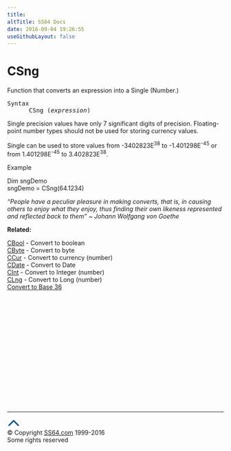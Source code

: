 ```yaml
---
title:
altTitle: SS64 Docs
date: 2016-09-04 19:26:55
useGithubLayout: false
---
```

<!-- #BeginLibraryItem "/Library/head_vb.lbi" --><!-- #EndLibraryItem --><h1>CSng</h1> 
<p> Function that converts an expression into a Single (Number.) </p>
<pre>Syntax
      CSng (<i>expression</i>)</pre>
<p>Single precision values have only 7 significant digits of precision. Floating-point number types should not be used for storing currency values.</p>
<p>Single can be used to store values from -3402823E<sup>38</sup> to -1.401298E<sup>-45</sup> or from 1.401298E<sup>-45</sup> to 3.402823E<sup>38</sup>.</p>
<p>Example</p>
<p class="code">Dim sngDemo<br>sngDemo = CSng(64.1234)</p>
<p class="quote"><i>“People have a peculiar pleasure in making converts, that is, in causing others to enjoy what they enjoy, thus finding their own likeness represented and reflected back to them” ~ Johann Wolfgang von Goethe </i></p>
<p><b>Related:</b></p>
<p><a href="cbool.html">CBool</a> - Convert to boolean <a href="cbyte.html"><br>
CByte</a> - Convert to byte <a href="ccur.html"><br>
CCur</a> - Convert to currency (number) <a href="cdate.html"><br>
CDate</a> - Convert to Date <a href="chr.html"><br>
</a><a href="cint.html">CInt</a> - Convert to Integer (number) <a href="clng.html"><br>
CLng</a> - Convert to Long (number) <br>
<a href="../convert.html">Convert to Base 36</a></p><!-- #BeginLibraryItem "/Library/foot_vb.lbi" --><p>
<!-- VB300 -->
<ins class="adsbygoogle" style="display:inline-block;width:300px;height:250px" data-ad-client="ca-pub-6140977852749469" data-ad-slot="1683739502"></ins>
<script>
(adsbygoogle = window.adsbygoogle || []).push({});
</script></p>
<hr>
<div id="bl" class="footer"><a href="csng.html#"><img src="../images/top.png" width="30" height="22" alt="Back to the Top"></a></div>
<div id="br" class="footer, tagline">© Copyright <a href="http://ss64.com/">SS64.com</a> 1999-2016<br>
Some rights reserved</div><!-- #EndLibraryItem -->

